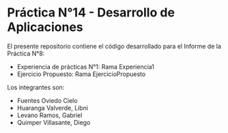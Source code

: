 # Práctica N°14 - Desarrollo de Aplicaciones

El presente repositorio contiene el código desarrollado para el Informe de la Práctica N°8:
- Experiencia de prácticas N°1: Rama Experiencia1
- Ejercicio Propuesto: Rama EjercicioPropuesto

Los integrantes son:
- Fuentes Oviedo Cielo
- Huaranga Valverde, Libni
- Levano Ramos, Gabriel
- Quimper Villasante, Diego

